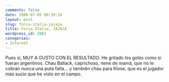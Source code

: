 ```yaml
---
comments: false
date: 2006-07-05 00:39:24
layout: post
slug: forca-italia-jajaja
title: Força Italia, JAJAJA
wordpress_id: 2883
categories:
- Internet
---
```


Pues sí, MUY A GUSTO CON EL RESULTADO. He gritado los goles como si fueran argentinos. Chau Ballack, caprichoso, nene de mamá, que no le cobran nunca una puta falta... y también chau para Klose, que es el jugador más sucio que he visto en el campo.
